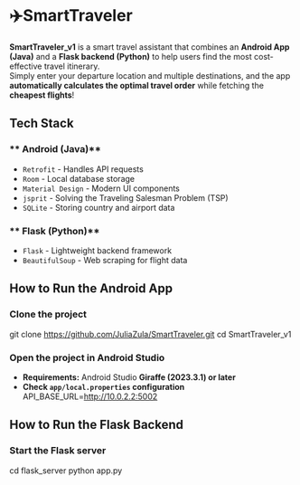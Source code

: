 # ✈️SmartTraveler
**SmartTraveler_v1** is a smart travel assistant that combines an **Android App (Java)** and a **Flask backend (Python)** to help users find the most cost-effective travel itinerary.  
Simply enter your departure location and multiple destinations, and the app **automatically calculates the optimal travel order** while fetching the **cheapest flights**! 

## Tech Stack
### ** Android (Java)**
- `Retrofit` - Handles API requests
- `Room` - Local database storage
- `Material Design` - Modern UI components
- `jsprit` - Solving the Traveling Salesman Problem (TSP)
- `SQLite` - Storing country and airport data

### ** Flask (Python)**
- `Flask` - Lightweight backend framework
- `BeautifulSoup` - Web scraping for flight data

## How to Run the Android App
### Clone the project
git clone https://github.com/JuliaZula/SmartTraveler.git
cd SmartTraveler_v1

### Open the project in Android Studio
- **Requirements:** Android Studio **Giraffe (2023.3.1) or later**
- **Check `app/local.properties` configuration**
  API_BASE_URL=http://10.0.2.2:5002

## How to Run the Flask Backend
### **Start the Flask server**
cd flask_server
python app.py


